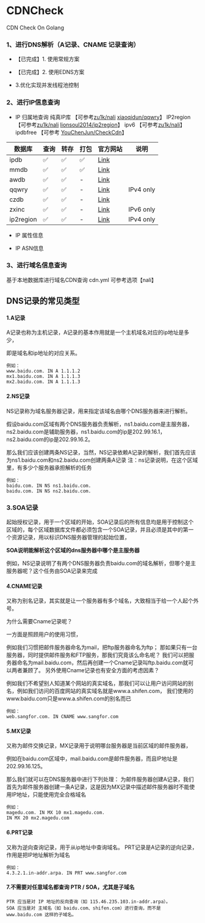 # CDNCheck
CDN Check On Golang

### 1、进行DNS解析（A记录、CNAME 记录查询）

- 【已完成】1. 使用常规方案

- 【已完成】2. 使用EDNS方案

- 3.优化实现并发线程池控制



### 2、进行IP信息查询

- IP 归属地查询
  	纯真IP库	【可参考[zu1k/nali](https://github.com/zu1k/nali) [xiaoqidun/qqwry](https://github.com/xiaoqidun/qqwry)】
  	IP2region  【可参考[zu1k/nali](https://github.com/zu1k/nali)  [lionsoul2014/ip2region](https://github.com/lionsoul2014/ip2region)】
  	ipv6   【可参考[zu1k/nali](https://github.com/zu1k/nali)】
  	ipdbfree 【可参考 [YouChenJun/CheckCdn](https://github.com/YouChenJun/CheckCdn)】

  

| 数据库    | 查询 | 转存 | 打包 | 官方网站                                          | 说明      |
| --------- | ---- | ---- | ---- | ------------------------------------------------- | --------- |
| ipdb      | ✅    | ✅    | ✅    | [Link](https://ipip.net/)                         |           |
| mmdb      | ✅    | ✅    | ✅    | [Link](https://maxmind.com/)                      |           |
| awdb      | ✅    | ✅    | -    | [Link](https://ipplus360.com/)                    |           |
| qqwry     | ✅    | ✅    | -    | [Link](https://cz88.net/)                         | IPv4 only |
| czdb      | ✅    | ✅    | -    | [Link](https://cz88.net/)                         |           |
| zxinc     | ✅    | ✅    | -    | [Link](https://ip.zxinc.org/)                     | IPv6 only |
| ip2region | ✅    | ✅    | -    | [Link](https://github.com/lionsoul2014/ip2region) | IPv4 only |



- IP 属性信息  

- IP ASN信息



### 3、进行域名信息查询

基于本地数据库进行域名CDN查询 cdn.yml 可参考选项【nali】



## DNS记录的常见类型

#### 1.A记录

A记录也称为主机记录，A记录的基本作用就是一个主机域名对应的ip地址是多少，

即是域名和ip地址的对应关系。

```
例如：
www.baidu.com. IN A 1.1.1.2
mx1.baidu.com. IN A 1.1.1.3
mx2.baidu.com. IN A 1.1.1.3
```



#### 2.NS记录

NS记录称为域名服务器记录，用来指定该域名由哪个DNS服务器来进行解析。

假设baidu.com区域有两个DNS服务器负责解析，ns1.baidu.com是主服务器，ns2.baidu.com是辅助服务器，ns1.baidu.com的ip是202.99.16.1，ns2.baidu.com的ip是202.99.16.2。

那么我们应该创建两条NS记录，当然，NS记录依赖A记录的解析，我们首先应该为ns1.baidu.com和ns2.baidu.com创建两条A记录
注：ns记录说明，在这个区域里，有多少个服务器承担解析的任务

```
例如：
baidu.com. IN NS ns1.baidu.com. 
baidu.com. IN NS ns2.baidu.com.
```



### 3.SOA记录

起始授权记录，用于一个区域的开始，SOA记录后的所有信息均是用于控制这个区域的，每个区域数据库文件都必须包含一个SOA记录，并且必须是其中的第一个资源记录，用以标识DNS服务器管理的起始位置，

**SOA说明能解析这个区域的dns服务器中哪个是主服务器**

例如，NS记录说明了有两个DNS服务器负责baidu.com的域名解析，但哪个是主服务器呢？这个任务由SOA记录来完成



#### 4.CNAME记录

又称为别名记录，其实就是让一个服务器有多个域名，大致相当于给一个人起个外号。

为什么需要Cname记录呢？

一方面是照顾用户的使用习惯，

例如我们习惯把邮件服务器命名为mail，把ftp服务器命名为ftp；
那如果只有一台服务器，同时提供邮件服务和FTP服务，那我们究竟该么命名呢？
我们可以把服务器命名为mail.baidu.com，然后再创建一个Cname记录叫ftp.baidu.com就可以两者兼顾了。
另外使用Cname记录也有安全方面的考虑因素？

例如我们不希望别人知道某个网站的真实域名，那我们可以让用户访问网站的别名，例如我们访问的百度网站的真实域名就是www.a.shifen.com，
我们使用的www.baidu.com只是www.a.shifen.com的别名而已

```
例如：
web.sangfor.com. IN CNAME www.sangfor.com
```



#### 5.MX记录

又称为邮件交换记录，MX记录用于说明哪台服务器是当前区域的邮件服务器，

例如在baidu.com区域中，mail.baidu.com是邮件服务器，而且IP地址是202.99.16.125。

那么我们就可以在DNS服务器中进行下列处理：
为邮件服务器创建A记录，我们首先为邮件服务器创建一条A记录，这是因为MX记录中描述邮件服务器时不能使用IP地址，只能使用完全合格域名

```
例如：
magedu.com. IN MX 10 mx1.magedu.com. 
IN MX 20 mx2.magedu.com
```



#### 6.PRT记录

又称为逆向查询记录，用于从ip地址中查询域名。
PRT记录是A记录的逆向记录，作用是把IP地址解析为域名

```
例如：
4.3.2.1.in-addr.arpa. IN PRT www.sangfor.com
```

#### 7.不需要对任意域名都查询 PTR / SOA，尤其是子域名
```
PTR 应当是对 IP 地址的反向查询（如 115.46.235.103.in-addr.arpa）。
SOA 应当是对 主域名（如 baidu.com、shifen.com）进行查询，而不是 www.baidu.com 这样的子域名。
```
	


